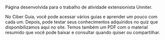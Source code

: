 Página desenvolvida para o trabalho de atividade extensionista Unniter. 

No Ciber Guia, você pode acessar vários guias e aprender um pouco com cada um. Depois, pode testar seus conhecimentos adquiridos no quiz que disponibilizamos aqui no site. 
Temos também um PDF com o material resumido que você pode baixar e consultar quando quiser ou compartilhar.
